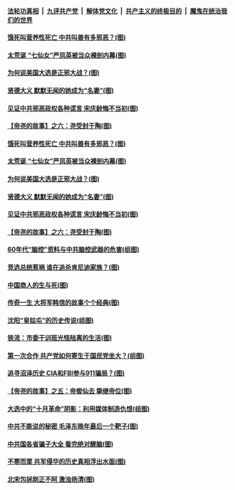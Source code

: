 ####  [法轮功真相](../../../../basic/blob/master/README.md?t=11280202) &nbsp;|&nbsp; [九评共产党](../../../../9ping.md/blob/master/README.md?t=11280202) &nbsp;|&nbsp; [解体党文化](../../../../jtdwh.md/blob/master/README.md?t=11280202)  &nbsp;|&nbsp; [共产主义的终极目的](../../../../gczydzjmd.md/blob/master/README.md?t=11280202) &nbsp;|&nbsp; [魔鬼在统治我们的世界](../../../../mgztzwmdsj.md/blob/master/README.md?t=11280202) 

#### [饿死叫营养性死亡 中共叫兽有多邪恶？(图)](../pages/p6/953720.md?t=11280202) 

#### [太荒诞 “七仙女”严凤英被当众裸剖内幕(图)](../pages/p6/952957.md?t=11280202) 

#### [为何说美国大选是正邪大战？(图)](../pages/p6/953627.md?t=11280202) 

#### [贤德大义 默默无闻的她成为“名妻”(图)](../pages/p6/952988.md?t=11280202) 

#### [见证中共邪恶政权各种谎言 宋庆龄悔不当初(图)](../pages/p6/904686.md?t=11280202) 

#### [【帝尧的故事】之六：尧受封于陶(图)](../pages/p6/948929.md?t=11280202) 

#### [饿死叫营养性死亡 中共叫兽有多邪恶？(图)](../pages/p6/953720.md?t=11280202) 

#### [太荒诞 “七仙女”严凤英被当众裸剖内幕(图)](../pages/p6/952957.md?t=11280202) 

#### [为何说美国大选是正邪大战？(图)](../pages/p6/953627.md?t=11280202) 

#### [贤德大义 默默无闻的她成为“名妻”(图)](../pages/p6/952988.md?t=11280202) 

#### [见证中共邪恶政权各种谎言 宋庆龄悔不当初(图)](../pages/p6/904686.md?t=11280202) 

#### [【帝尧的故事】之六：尧受封于陶(图)](../pages/p6/948929.md?t=11280202) 

#### [60年代“脑控”资料与中共脑控武器的危害(组图)](../pages/p6/953661.md?t=11280202) 

#### [竞选总统惹祸 谁在追杀肯尼迪家族？(图)](../pages/p6/953719.md?t=11280202) 

#### [中国商人的生与死(图)](../pages/p6/953485.md?t=11280202) 

#### [传奇一生 大将军韩信的故事个个经典(图)](../pages/p6/952315.md?t=11280202) 

#### [沈阳“皇姑屯”的历史传说(组图)](../pages/p6/953000.md?t=11280202) 

#### [铁流：市委干训班光怪陆离的生活(图)](../pages/p6/952291.md?t=11280202) 

#### [第一次合作 共产党如何寄生于国民党坐大？(组图)](../pages/p6/952987.md?t=11280202) 

#### [追寻沼泽历史 CIA和FBI参与911骗局？(图)](../pages/p6/953476.md?t=11280202) 

#### [【帝尧的故事】之五：帝喾仙去 挚继帝位(图)](../pages/p6/948871.md?t=11280202) 

#### [大选中的“十月革命”阴影：利用媒体制造仇恨(组图)](../pages/p6/953265.md?t=11280202) 

#### [中共不能说的秘密 毛泽东晚年最后一个靶子(图)](../pages/p6/952324.md?t=11280202) 

#### [中共国各省骗子大全 看完绝对醒脑(图)](../pages/p6/953317.md?t=11280202) 

#### [不寒而栗 共军侵华的历史真相浮出水面(图)](../pages/p6/951862.md?t=11280202) 

#### [北宋包拯刚正不阿 激浊扬清(图)](../pages/p6/952574.md?t=11280202) 

